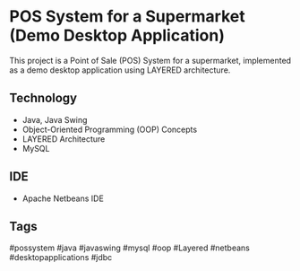 # POS System for a Supermarket (Demo Desktop Application)

This project is a Point of Sale (POS) System for a supermarket, implemented as a demo desktop application using LAYERED architecture.

## Technology

- Java, Java Swing
- Object-Oriented Programming (OOP) Concepts
- LAYERED Architecture
- MySQL

## IDE

- Apache Netbeans IDE


## Tags

#possystem #java #javaswing #mysql #oop #Layered #netbeans #desktopapplications #jdbc
